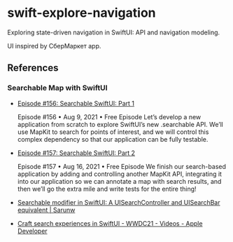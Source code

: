# swift-explore-navigation

Exploring state-driven navigation in SwiftUI: API and navigation modeling.

UI inspired by СберМаркет app.

## References

### Searchable Map with SwiftUI

- [Episode #156: Searchable SwiftUI: Part 1](https://www.pointfree.co/episodes/ep156-searchable-swiftui-part-1)

    Episode #156 • Aug 9, 2021 • Free Episode
    Let’s develop a new application from scratch to explore SwiftUI’s new .searchable API. We’ll use MapKit to search for points of interest, and we will control this complex dependency so that our application can be fully testable.

- [Episode #157: Searchable SwiftUI: Part 2](https://www.pointfree.co/collections/wwdc/wwdc-2021/ep157-searchable-swiftui-part-2#t85)

    Episode #157 • Aug 16, 2021 • Free Episode
    We finish our search-based application by adding and controlling another MapKit API, integrating it into our application so we can annotate a map with search results, and then we’ll go the extra mile and write tests for the entire thing!

- [Searchable modifier in SwiftUI: A UISearchController and UISearchBar equivalent | Sarunw](https://sarunw.com/posts/searchable-in-swiftui/)

- [Craft search experiences in SwiftUI - WWDC21 - Videos - Apple Developer](https://developer.apple.com/videos/play/wwdc2021/10176/)
